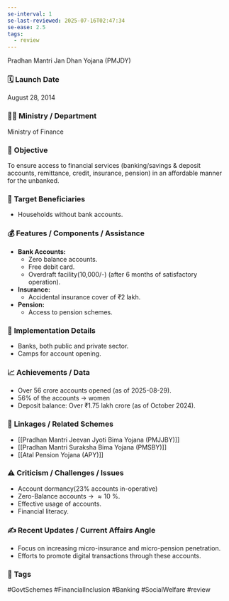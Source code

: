 ```yaml
---
se-interval: 1
se-last-reviewed: 2025-07-16T02:47:34
se-ease: 2.5
tags:
  - review
---
```

Pradhan Mantri Jan Dhan Yojana (PMJDY)

### 🗓️ **Launch Date**
August 28, 2014

### 🧑‍🏫 **Ministry / Department**
Ministry of Finance

### 🎯 **Objective**
To ensure access to financial services (banking/savings & deposit accounts, remittance, credit, insurance, pension) in an affordable manner for the unbanked.

### 👥 **Target Beneficiaries**
-   Households without bank accounts.

### 💰 **Features / Components / Assistance**
-   **Bank Accounts:**
    -   Zero balance accounts.
    -   Free debit card.
    -   Overdraft facility(10,000/-) (after 6 months of satisfactory operation).
-   **Insurance:**
    -   Accidental insurance cover of ₹2 lakh.
-   **Pension:**
    -   Access to pension schemes.

### 📍 **Implementation Details**
-   Banks, both public and private sector.
-   Camps for account opening.

###   📈   **Achievements / Data**

* Over 56 crore accounts opened (as of 2025-08-29).
* 56% of the accounts -> women
* Deposit balance: Over ₹1.75 lakh crore (as of October 2024).

### 🧩 **Linkages / Related Schemes**
-   [[Pradhan Mantri Jeevan Jyoti Bima Yojana (PMJJBY)]]
-   [[Pradhan Mantri Suraksha Bima Yojana (PMSBY)]]
-   [[Atal Pension Yojana (APY)]]

### ⚠️ **Criticism / Challenges / Issues**
-   Account dormancy(23% accounts in-operative)
-   Zero-Balance accounts -> $\approx 10$ %.
-   Effective usage of accounts.
-   Financial literacy.

### ✍️ **Recent Updates / Current Affairs Angle**
-   Focus on increasing micro-insurance and micro-pension penetration.
-   Efforts to promote digital transactions through these accounts.

### 🔗 **Tags**
#GovtSchemes #FinancialInclusion #Banking #SocialWelfare #review
